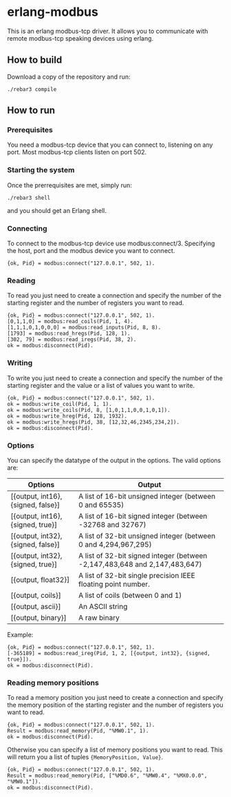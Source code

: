 erlang-modbus
========================================

This is an erlang modbus-tcp driver.  It allows you to communicate with remote modbus-tcp speaking devices using erlang.

How to build
------------

Download a copy of the repository and run:

```
./rebar3 compile
```

How to run
----------

### Prerequisites ###

You need a modbus-tcp device that you can connect to, listening on any port. Most modbus-tcp clients listen on port 502.

### Starting the system ###

Once the prerrequisites are met, simply run:

```
./rebar3 shell
```

and you should get an Erlang shell.

### Connecting ###

To connect to the modbus-tcp device use modbus:connect/3. Specifying the host, port and the modbus device you want to connect.

```
{ok, Pid} = modbus:connect("127.0.0.1", 502, 1).
```
 
### Reading ###

To read you just need to create a connection and specify the number of the starting register and the number of registers you want to read.

```
{ok, Pid} = modbus:connect("127.0.0.1", 502, 1).
[0,1,1,0] = modbus:read_coils(Pid, 1, 4).
[1,1,1,0,1,0,0,0] = modbus:read_inputs(Pid, 8, 8).
[1793] = modbus:read_hregs(Pid, 128, 1).
[302, 79] = modbus:read_iregs(Pid, 38, 2).
ok = modbus:disconnect(Pid).
```

### Writing ###

To write you just need to create a connection and specify the number of the starting register and the value or a list of values you want to write.

```
{ok, Pid} = modbus:connect("127.0.0.1", 502, 1).
ok = modbus:write_coil(Pid, 1, 1).
ok = modbus:write_coils(Pid, 8, [1,0,1,1,0,0,1,0,1]).
ok = modbus:write_hreg(Pid, 128, 1932).
ok = modbus:write_hregs(Pid, 38, [12,32,46,2345,234,2]).
ok = modbus:disconnect(Pid).
```

### Options ###

You can specify the datatype of the output in the options. The valid options are:

|Options|Output|
|-------|------|
|[{output, int16}, {signed, false}]| A list of 16-bit unsigned integer (between 0 and 65535)|
|[{output, int16}, {signed, true}]| A list of 16-bit signed integer (between -32768 and 32767)|
|[{output, int32}, {signed, false}]| A list of 32-bit unsigned integer (between 0 and 4,294,967,295)|
|[{output, int32}, {signed, true}]| A list of 32-bit signed integer (between -2,147,483,648 and 2,147,483,647)|
|[{output, float32}]| A list of 32-bit single precision IEEE floating point number.|
|[{output, coils}]| A list of coils (between 0 and 1)|
|[{output, ascii}]| An ASCII string|
|[{output, binary}]| A raw binary|

Example:
```
{ok, Pid} = modbus:connect("127.0.0.1", 502, 1).
[-365189] = modbus:read_ireg(Pid, 1, 2, [{output, int32}, {signed, true}]).
ok = modbus:disconnect(Pid).
```

### Reading memory positions ###

To read a memory position you just need to create a connection and specify the memory position of the starting register and the number of registers you want to read.

```
{ok, Pid} = modbus:connect("127.0.0.1", 502, 1).
Result = modbus:read_memory(Pid, "%MW0.1", 1).
ok = modbus:disconnect(Pid).
```

Otherwise you can specify a list of  memory positions you want to read. This will return you a list of tuples `{MemoryPosition, Value}`.

```
{ok, Pid} = modbus:connect("127.0.0.1", 502, 1).
Result = modbus:read_memory(Pid, ["%MD0.6", "%MW0.4", "%MX0.0.0", "%MW0.1"]).
ok = modbus:disconnect(Pid).
```
